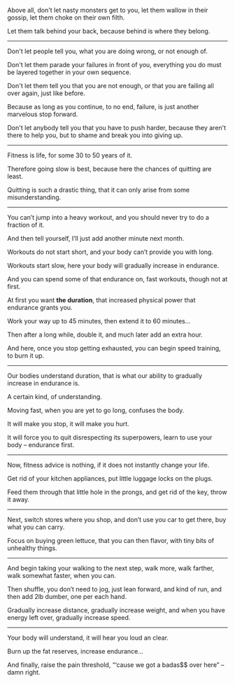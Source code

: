 Above all, don't let nasty monsters get to you,
let them wallow in their gossip, let them choke on their own filth.

Let them talk behind your back,
because behind is where they belong.

---

Don't let people tell you,
what you are doing wrong, or not enough of.

Don't let them parade your failures in front of you,
everything you do must be layered together in your own sequence.

Don't let them tell you that you are not enough,
or that you are failing all over again, just like before.

Because as long as you continue, to no end,
failure, is just another marvelous stop forward.

Don't let anybody tell you that you have to push harder,
because they aren't there to help you, but to shame and break you into giving up.

---

Fitness is life,
for some 30 to 50 years of it.

Therefore going slow is best,
because here the chances of quitting are least.

Quitting is such a drastic thing,
that it can only arise from some misunderstanding.

---

You can’t jump into a heavy workout,
and you should never try to do a fraction of it.

And then tell yourself,
I’ll just add another minute next month.

Workouts do not start short,
and your body can’t provide you with long.

Workouts start slow,
here your body will gradually increase in endurance.

And you can spend some of that endurance on,
fast workouts, though not at first.

At first you want __the duration__,
that increased physical power that endurance grants you.

Work your way up to 45 minutes,
then extend it to 60 minutes…

Then after a long while, double it,
and much later add an extra hour.

And here, once you stop getting exhausted,
you can begin speed training, to burn it up.

---

Our bodies understand duration,
that is what our ability to gradually increase in endurance is.

A certain kind,
of understanding.

Moving fast, when you are yet to go long,
confuses the body.

It will make you stop,
it will make you hurt.

It will force you to quit disrespecting its superpowers,
learn to use your body – endurance first.

---

Now, fitness advice is nothing,
if it does not instantly change your life.

Get rid of your kitchen appliances,
put little luggage locks on the plugs.

Feed them through that little hole in the prongs,
and get rid of the key, throw it away.

---

Next, switch stores where you shop,
and don’t use you car to get there, buy what you can carry.

Focus on buying green lettuce,
that you can then flavor, with tiny bits of unhealthy things.

---

And begin taking your walking to the next step,
walk more, walk farther, walk somewhat faster, when you can.

Then shuffle, you don’t need to jog, just lean forward,
and kind of run, and then add 2lb dumber, one per each hand.

Gradually increase distance, gradually increase weight,
and when you have energy left over, gradually increase speed.

---

Your body will understand,
it will hear you loud an clear.

Burn up the fat reserves,
increase endurance…

And finally, raise the pain threshold,
“‘cause we got a badas$$ over here” – damn right.
